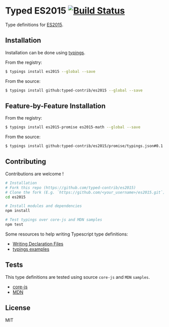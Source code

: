 # Typed ES2015 [![Build Status](https://travis-ci.org/typed-contrib/es2015.svg?branch=master)](https://travis-ci.org/typed-contrib/es2015)

Type definitions for [ES2015](http://www.ecma-international.org/ecma-262/6.0/).

## Installation

Installation can be done using [typings](https://github.com/typings/typings).

From the registry:
```bash
$ typings install es2015 --global --save
```

From the source:
```bash
$ typings install github:typed-contrib/es2015 --global --save
```

## Feature-by-Feature Installation

From the registry:
```bash
$ typings install es2015-promise es2015-math --global --save
```

From the source:
```bash
$ typings install github:typed-contrib/es2015/promise/typings.json#0.1.0 --global --save
```

## Contributing

Contributions are welcome !

```bash
# Installation
# Fork this repo (https://github.com/typed-contrib/es2015)
# Clone the fork (E.g. `https://github.com/<your_username>/es2015.git`)
cd es2015

# Install modules and dependencies
npm install

# Test typings over core-js and MDN samples
npm test
```

Some resources to help writing Typescript type definitions:
 * [Writing Declaration Files](http://www.typescriptlang.org/docs/handbook/writing-declaration-files.html)
 * [typings examples](https://github.com/typings/typings/blob/master/docs/examples.md)

## Tests

This type definitions are tested using source `core-js` and `MDN` `samples`.
 * [core-js](https://github.com/zloirock/core-js)
 * [MDN](https://developer.mozilla.org/en-US/docs/Web/JavaScript/Reference/)

## License

MIT

